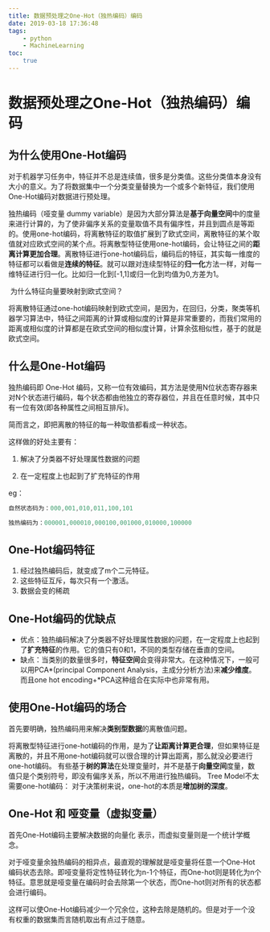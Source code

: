 ```yaml
---
title: 数据预处理之One-Hot（独热编码）编码
date: 2019-03-18 17:36:48
tags:
	- python
	- MachineLearning
toc:
	true
---
```


# 数据预处理之One-Hot（独热编码）编码

## 为什么使用One-Hot编码

对于机器学习任务中，特征并不总是连续值，很多是分类值。这些分类值本身没有大小的意义。为了将数据集中一个分类变量替换为一个或多个新特征，我们使用One-Hot编码对数据进行预处理。

独热编码（哑变量 dummy variable）是因为大部分算法是**基于向量空间**中的度量来进行计算的，为了使非偏序关系的变量取值不具有偏序性，并且到圆点是等距的。使用one-hot编码，将离散特征的取值扩展到了欧式空间，离散特征的某个取值就对应欧式空间的某个点。将离散型特征使用one-hot编码，会让特征之间的**距离计算更加合理**。离散特征进行one-hot编码后，编码后的特征，其实每一维度的特征都可以看做是**连续的特征**。就可以跟对连续型特征的**归一化**方法一样，对每一维特征进行归一化。比如归一化到[-1,1]或归一化到均值为0,方差为1。       
<!--more-->
​        为什么特征向量要映射到欧式空间？

​        将离散特征通过one-hot编码映射到欧式空间，是因为，在回归，分类，聚类等机器学习算法中，特征之间距离的计算或相似度的计算是非常重要的，而我们常用的距离或相似度的计算都是在欧式空间的相似度计算，计算余弦相似性，基于的就是欧式空间。

## 什么是One-Hot编码

独热编码即 One-Hot 编码，又称一位有效编码，其方法是使用N位状态寄存器来对N个状态进行编码，每个状态都由他独立的寄存器位，并且在任意时候，其中只有一位有效(即各种属性之间相互排斥)。

简而言之，即把离散的特征的每一种取值都看成一种状态。

这样做的好处主要有：

1. 解决了分类器不好处理属性数据的问题

2. 在一定程度上也起到了扩充特征的作用

eg：

```java
自然状态码为：000,001,010,011,100,101

独热编码为：000001,000010,000100,001000,010000,100000
```

## One-Hot编码特征

1. 经过独热编码后，就变成了m个二元特征。
2.  这些特征互斥，每次只有一个激活。
3. 数据会变的稀疏

## One-Hot编码的优缺点

- 优点：独热编码解决了分类器不好处理属性数据的问题，在一定程度上也起到了**扩充特征**的作用。它的值只有0和1，不同的类型存储在垂直的空间。
- 缺点：当类别的数量很多时，**特征空间**会变得非常大。在这种情况下，一般可以用PCA*(principal Component Analysis，主成分分析方法)来**减少维度**。而且one hot encoding+*PCA这种组合在实际中也非常有用。

## 使用One-Hot编码的场合

首先要明确，独热编码用来解决**类别型数据**的离散值问题。

将离散型特征进行one-hot编码的作用，是为了**让距离计算更合理**，但如果特征是离散的，并且不用one-hot编码就可以很合理的计算出距离，那么就没必要进行one-hot编码。 有些基于**树的算法**在处理变量时，并不是基于**向量空间**度量，数值只是个类别符号，即没有偏序关系，所以不用进行独热编码。  Tree Model不太需要one-hot编码： 对于决策树来说，one-hot的本质是**增加树的深度**。

## One-Hot 和 哑变量（虚拟变量）

首先One-Hot编码主要解决数据的向量化 表示，而虚拟变量则是一个统计学概念。

对于哑变量余独热编码的相异点，最直观的理解就是哑变量将任意一个One-Hot编码状态去除。即哑变量将定性特征转化为n-1个特征，而One-hot则是转化为n个特征。意思就是哑变量在编码时会去除第一个状态，而One-hot则对所有的状态都会进行编码。

这样可以使One-Hot编码减少一个冗余位，这种去除是随机的。但是对于一个没有权重的数据集而言随机取出有点过于随意。